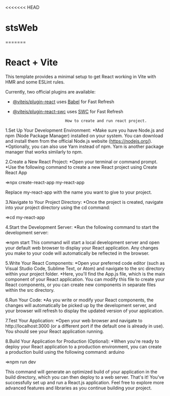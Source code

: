 <<<<<<< HEAD
# stsWeb
=======
# React + Vite

This template provides a minimal setup to get React working in Vite with HMR and some ESLint rules.

Currently, two official plugins are available:

- [@vitejs/plugin-react](https://github.com/vitejs/vite-plugin-react/blob/main/packages/plugin-react/README.md) uses [Babel](https://babeljs.io/) for Fast Refresh
- [@vitejs/plugin-react-swc](https://github.com/vitejs/vite-plugin-react-swc) uses [SWC](https://swc.rs/) for Fast Refresh


                             How to create and run react project.
1.Set Up Your Development Environment:
*Make sure you have Node.js and npm (Node Package Manager) installed on your system. You can download and install them from the official Node.js website (https://nodejs.org/).
*Optionally, you can also use Yarn instead of npm. Yarn is another package manager that works similarly to npm.

2.Create a New React Project:
*Open your terminal or command prompt.
*Use the following command to create a new React project using Create React App 

=>npx create-react-app my-react-app

Replace my-react-app with the name you want to give to your project.

3.Navigate to Your Project Directory:
*Once the project is created, navigate into your project directory using the cd command:

=>cd my-react-app

4.Start the Development Server:
*Run the following command to start the development server:

=>npm start
This command will start a local development server and open your default web browser to display your React application. Any changes you make to your code will automatically be reflected in the browser.

5.Write Your React Components:
*Open your preferred code editor (such as Visual Studio Code, Sublime Text, or Atom) and navigate to the src directory within your project folder.
*Here, you'll find the App.js file, which is the main component of your React application. You can modify this file to create your React components, or you can create new components in separate files within the src directory.

6.Run Your Code:
*As you write or modify your React components, the changes will automatically be picked up by the development server, and your browser will refresh to display the updated version of your application.

7.Test Your Application:
*Open your web browser and navigate to http://localhost:3000 (or a different port if the default one is already in use). You should see your React application running.

8.Build Your Application for Production (Optional):
*When you're ready to deploy your React application to a production environment, you can create a production build using the following command:
arduino

=>npm run dev

This command will generate an optimized build of your application in the build directory, which you can then deploy to a web server.
That's it! You've successfully set up and run a React.js application. Feel free to explore more advanced features and libraries as you continue building your project.

